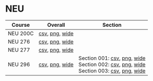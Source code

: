 # NEU

| Course | Overall | Section |
| ------ | ------- | ------- |
| NEU 200C | [csv](https://github.com/UCSD-Historical-Enrollment-Data/2024Spring/blob/main/overall/NEU%20200C.csv), [png](https://raw.githubusercontent.com/UCSD-Historical-Enrollment-Data/2024Spring/main/plot_overall/NEU%20200C.png), [wide](https://raw.githubusercontent.com/UCSD-Historical-Enrollment-Data/2024Spring/main/plot_overall_wide/NEU%20200C.png) |  |
| NEU 276 | [csv](https://github.com/UCSD-Historical-Enrollment-Data/2024Spring/blob/main/overall/NEU%20276.csv), [png](https://raw.githubusercontent.com/UCSD-Historical-Enrollment-Data/2024Spring/main/plot_overall/NEU%20276.png), [wide](https://raw.githubusercontent.com/UCSD-Historical-Enrollment-Data/2024Spring/main/plot_overall_wide/NEU%20276.png) |  |
| NEU 277 | [csv](https://github.com/UCSD-Historical-Enrollment-Data/2024Spring/blob/main/overall/NEU%20277.csv), [png](https://raw.githubusercontent.com/UCSD-Historical-Enrollment-Data/2024Spring/main/plot_overall/NEU%20277.png), [wide](https://raw.githubusercontent.com/UCSD-Historical-Enrollment-Data/2024Spring/main/plot_overall_wide/NEU%20277.png) |  |
| NEU 296 | [csv](https://github.com/UCSD-Historical-Enrollment-Data/2024Spring/blob/main/overall/NEU%20296.csv), [png](https://raw.githubusercontent.com/UCSD-Historical-Enrollment-Data/2024Spring/main/plot_overall/NEU%20296.png), [wide](https://raw.githubusercontent.com/UCSD-Historical-Enrollment-Data/2024Spring/main/plot_overall_wide/NEU%20296.png) | Section 001: [csv](https://github.com/UCSD-Historical-Enrollment-Data/2024Spring/blob/main/section/NEU%20296_001.csv), [png](https://raw.githubusercontent.com/UCSD-Historical-Enrollment-Data/2024Spring/main/plot_section/NEU%20296_001.png), [wide](https://raw.githubusercontent.com/UCSD-Historical-Enrollment-Data/2024Spring/main/plot_section_wide/NEU%20296_001.png)<br>Section 002: [csv](https://github.com/UCSD-Historical-Enrollment-Data/2024Spring/blob/main/section/NEU%20296_002.csv), [png](https://raw.githubusercontent.com/UCSD-Historical-Enrollment-Data/2024Spring/main/plot_section/NEU%20296_002.png), [wide](https://raw.githubusercontent.com/UCSD-Historical-Enrollment-Data/2024Spring/main/plot_section_wide/NEU%20296_002.png)<br>Section 003: [csv](https://github.com/UCSD-Historical-Enrollment-Data/2024Spring/blob/main/section/NEU%20296_003.csv), [png](https://raw.githubusercontent.com/UCSD-Historical-Enrollment-Data/2024Spring/main/plot_section/NEU%20296_003.png), [wide](https://raw.githubusercontent.com/UCSD-Historical-Enrollment-Data/2024Spring/main/plot_section_wide/NEU%20296_003.png) |
